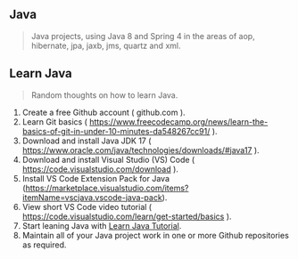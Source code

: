 Java
----
>Java projects, using Java 8 and Spring 4 in the areas of aop, hibernate, jpa, jaxb, jms, quartz and xml.

Learn Java
----------
>Random thoughts on how to learn Java.
1. Create a free Github account ( github.com ).
2. Learn Git basics ( https://www.freecodecamp.org/news/learn-the-basics-of-git-in-under-10-minutes-da548267cc91/ ).
3. Download and install Java JDK 17 ( https://www.oracle.com/java/technologies/downloads/#java17 ).
4. Download and install Visual Studio (VS) Code ( https://code.visualstudio.com/download ).
5. Install VS Code Extension Pack for Java (https://marketplace.visualstudio.com/items?itemName=vscjava.vscode-java-pack).
6. View short VS Code video tutorial ( https://code.visualstudio.com/learn/get-started/basics ).
7. Start leaning Java with [Learn Java Tutorial](https://www.codecademy.com/learn/learn-java).
8. Maintain all of your Java project work in one or more Github repositories as required.
